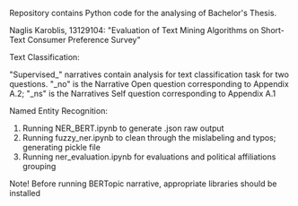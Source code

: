 Repository contains Python code for the analysing of Bachelor's Thesis. 

Naglis Karoblis, 13129104:
"Evaluation of Text Mining Algorithms on Short-Text Consumer Preference Survey"

Text Classification:

"Supervised_" narratives contain analysis for text classification task for two questions. "_no" is the Narrative Open question corresponding to Appendix A.2; "_ns" is the Narratives Self question corresponding to Appendix A.1


Named Entity Recognition:
1. Running NER_BERT.ipynb to generate .json raw output
2. Running fuzzy_ner.ipynb to clean through the mislabeling and typos; generating pickle file
3. Running ner_evaluation.ipynb for evaluations and political affiliations grouping

Note! Before running BERTopic narrative, appropriate libraries should be installed

